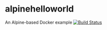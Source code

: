 # alpinehelloworld
An Alpine-based Docker example
[![Build Status](http://127.0.0.1:8080/buildStatus/icon?job=production)](http://127.0.0.1:8080/job/production/) 
